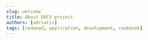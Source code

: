 ```yaml
---
slug: welcome
title: About DOCS project
authors: [adriatic]
tags: [redwood, application, development, cookbook]
---
```


